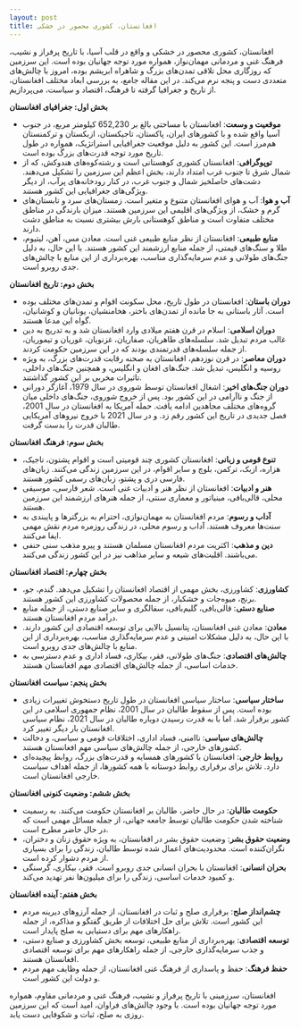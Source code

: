 ```yaml
---
layout: post
title: افغانستان، کشوری محصور در خشکی
---
```


افغانستان، کشوری محصور در خشکی و واقع در قلب آسیا، با تاریخ پرفراز و نشیب، فرهنگ غنی و مردمانی مهمان‌نواز، همواره مورد توجه جهانیان بوده است. این سرزمین که روزگاری محل تلاقی تمدن‌های بزرگ و شاهراه ابریشم بوده، امروز با چالش‌های متعددی دست و پنجه نرم می‌کند. در این مقاله جامع، به بررسی ابعاد مختلف افغانستان، از تاریخ و جغرافیا گرفته تا فرهنگ، اقتصاد و سیاست، می‌پردازیم.

**بخش اول: جغرافیای افغانستان**

* **موقعیت و وسعت**: افغانستان با مساحتی بالغ بر 652,230 کیلومتر مربع، در جنوب آسیا واقع شده و با کشورهای ایران، پاکستان، تاجیکستان، ازبکستان و ترکمنستان هم‌مرز است. این کشور به دلیل موقعیت جغرافیایی استراتژیک، همواره در طول تاریخ مورد توجه قدرت‌های بزرگ بوده است.
* **توپوگرافی**: افغانستان کشوری کوهستانی است و رشته‌کوه‌های هندوکش، که از شمال شرق تا جنوب غرب امتداد دارند، بخش اعظم این سرزمین را تشکیل می‌دهند. دشت‌های حاصلخیز شمال و جنوب غرب، در کنار رودخانه‌های پرآب، از دیگر ویژگی‌های جغرافیایی این کشور هستند.
* **آب و هوا**: آب و هوای افغانستان متنوع و متغیر است. زمستان‌های سرد و تابستان‌های گرم و خشک، از ویژگی‌های اقلیمی این سرزمین هستند. میزان بارندگی در مناطق مختلف متفاوت است و مناطق کوهستانی بارش بیشتری نسبت به مناطق دشت دارند.
* **منابع طبیعی**: افغانستان از نظر منابع طبیعی غنی است. معادن مس، آهن، لیتیوم، طلا و سنگ‌های قیمتی، از جمله منابع ارزشمند این کشور هستند. با این حال، به دلیل جنگ‌های طولانی و عدم سرمایه‌گذاری مناسب، بهره‌برداری از این منابع با چالش‌های جدی روبرو است.

**بخش دوم: تاریخ افغانستان**

* **دوران باستان**: افغانستان در طول تاریخ، محل سکونت اقوام و تمدن‌های مختلف بوده است. آثار باستانی به جا مانده از تمدن‌های باختر، هخامنشیان، یونانیان و کوشانیان، گواه این مدعا هستند.
* **دوران اسلامی**: اسلام در قرن هفتم میلادی وارد افغانستان شد و به تدریج به دین غالب مردم تبدیل شد. سلسله‌های طاهریان، صفاریان، غزنویان، غوریان و تیموریان، از جمله سلسله‌های قدرتمندی بودند که در این سرزمین حکومت کردند.
* **دوران معاصر**: در قرن نوزدهم، افغانستان به صحنه رقابت قدرت‌های بزرگ، به ویژه روسیه و انگلیس، تبدیل شد. جنگ‌های افغان و انگلیس، و همچنین جنگ‌های داخلی، تاثیرات مخربی بر این کشور گذاشتند.
* **دوران جنگ‌های اخیر**: اشغال افغانستان توسط شوروی در سال 1979، آغازگر دورانی از جنگ و ناآرامی در این کشور بود. پس از خروج شوروی، جنگ‌های داخلی میان گروه‌های مختلف مجاهدین ادامه یافت. حمله آمریکا به افغانستان در سال 2001، فصل جدیدی در تاریخ این کشور رقم زد. و در سال 2021 با خروج نیروهای آمریکایی طالبان قدرت را بدست گرفت.

**بخش سوم: فرهنگ افغانستان**

* **تنوع قومی و زبانی**: افغانستان کشوری چند قومیتی است و اقوام پشتون، تاجیک، هزاره، ازبک، ترکمن، بلوچ و سایر اقوام، در این سرزمین زندگی می‌کنند. زبان‌های فارسی دری و پشتو، زبان‌های رسمی کشور هستند.
* **هنر و ادبیات**: افغانستان از نظر هنر و ادبیات غنی است. شعر فارسی، موسیقی محلی، قالی‌بافی، مینیاتور و معماری سنتی، از جمله هنرهای ارزشمند این سرزمین هستند.
* **آداب و رسوم**: مردم افغانستان به مهمان‌نوازی، احترام به بزرگترها و پایبندی به سنت‌ها معروف هستند. آداب و رسوم محلی، در زندگی روزمره مردم نقش مهمی ایفا می‌کنند.
* **دین و مذهب**: اکثریت مردم افغانستان مسلمان هستند و پیرو مذهب سنی حنفی می‌باشند. اقلیت‌های شیعه و سایر مذاهب نیز در این کشور زندگی می‌کنند.

**بخش چهارم: اقتصاد افغانستان**

* **کشاورزی**: کشاورزی، بخش مهمی از اقتصاد افغانستان را تشکیل می‌دهد. گندم، جو، برنج، میوه‌جات و خشکبار، از جمله محصولات کشاورزی این کشور هستند.
* **صنایع دستی**: قالی‌بافی، گلیم‌بافی، سفالگری و سایر صنایع دستی، از جمله منابع درآمد مردم افغانستان هستند.
* **معادن**: معادن غنی افغانستان، پتانسیل بالایی برای توسعه اقتصادی این کشور دارند. با این حال، به دلیل مشکلات امنیتی و عدم سرمایه‌گذاری مناسب، بهره‌برداری از این منابع با چالش‌های جدی روبرو است.
* **چالش‌های اقتصادی**: جنگ‌های طولانی، فقر، بیکاری، فساد اداری و عدم دسترسی به خدمات اساسی، از جمله چالش‌های اقتصادی مهم افغانستان هستند.

**بخش پنجم: سیاست افغانستان**

* **ساختار سیاسی**: ساختار سیاسی افغانستان در طول تاریخ دستخوش تغییرات زیادی بوده است. پس از سقوط طالبان در سال 2001، نظام جمهوری اسلامی در این کشور برقرار شد. اما با به قدرت رسیدن دوباره طالبان در سال 2021، نظام سیاسی افغانستان بار دیگر تغییر کرد.
* **چالش‌های سیاسی**: ناامنی، فساد اداری، اختلافات قومی و سیاسی، و دخالت کشورهای خارجی، از جمله چالش‌های سیاسی مهم افغانستان هستند.
* **روابط خارجی**: افغانستان با کشورهای همسایه و قدرت‌های بزرگ، روابط پیچیده‌ای دارد. تلاش برای برقراری روابط دوستانه با همه کشورها، از جمله اهداف سیاست خارجی افغانستان است.

**بخش ششم: وضعیت کنونی افغانستان**

* **حکومت طالبان**: در حال حاضر، طالبان بر افغانستان حکومت می‌کنند. به رسمیت شناخته شدن حکومت طالبان توسط جامعه جهانی، از جمله مسائل مهمی است که در حال حاضر مطرح است.
* **وضعیت حقوق بشر**: وضعیت حقوق بشر در افغانستان، به ویژه حقوق زنان و دختران، نگران‌کننده است. محدودیت‌های اعمال شده توسط طالبان، زندگی را برای بسیاری از مردم دشوار کرده است.
* **بحران انسانی**: افغانستان با بحران انسانی جدی روبرو است. فقر، بیکاری، گرسنگی و کمبود خدمات اساسی، زندگی را برای میلیون‌ها نفر تهدید می‌کند.

**بخش هفتم: آینده افغانستان**

* **چشم‌انداز صلح**: برقراری صلح و ثبات در افغانستان، از جمله آرزوهای دیرینه مردم این کشور است. تلاش برای حل اختلافات از طریق گفتگو و مذاکره، از جمله راهکارهای مهم برای دستیابی به صلح پایدار است.
* **توسعه اقتصادی**: بهره‌برداری از منابع طبیعی، توسعه بخش کشاورزی و صنایع دستی، و جذب سرمایه‌گذاری خارجی، از جمله راهکارهای مهم برای توسعه اقتصادی افغانستان هستند.
* **حفظ فرهنگ**: حفظ و پاسداری از فرهنگ غنی افغانستان، از جمله وظایف مهم مردم و دولت این کشور است.

افغانستان، سرزمینی با تاریخ پرفراز و نشیب، فرهنگ غنی و مردمانی مقاوم، همواره مورد توجه جهانیان بوده است. با وجود چالش‌های فراوان، امید است که این سرزمین روزی به صلح، ثبات و شکوفایی دست یابد.
